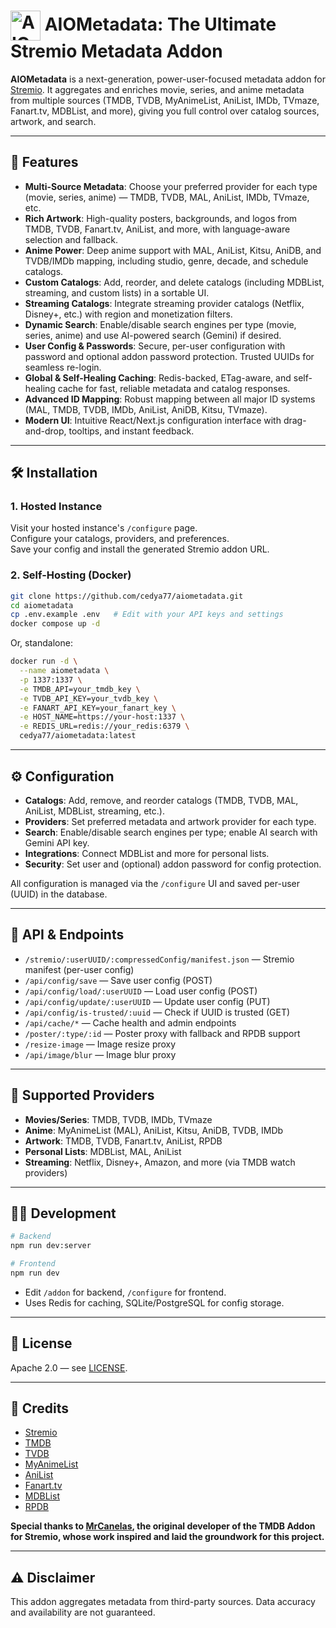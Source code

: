 # <img src="https://raw.githubusercontent.com/cedya77/aiometadata/dev/public/logo.png" alt="AIOMetadata Logo" width="48" height="48" style="vertical-align:middle;"> AIOMetadata: The Ultimate Stremio Metadata Addon

**AIOMetadata** is a next-generation, power-user-focused metadata addon for [Stremio](https://www.stremio.com/). It aggregates and enriches movie, series, and anime metadata from multiple sources (TMDB, TVDB, MyAnimeList, AniList, IMDb, TVmaze, Fanart.tv, MDBList, and more), giving you full control over catalog sources, artwork, and search.

---

## 🚀 Features

- **Multi-Source Metadata**: Choose your preferred provider for each type (movie, series, anime) — TMDB, TVDB, MAL, AniList, IMDb, TVmaze, etc.
- **Rich Artwork**: High-quality posters, backgrounds, and logos from TMDB, TVDB, Fanart.tv, AniList, and more, with language-aware selection and fallback.
- **Anime Power**: Deep anime support with MAL, AniList, Kitsu, AniDB, and TVDB/IMDb mapping, including studio, genre, decade, and schedule catalogs.
- **Custom Catalogs**: Add, reorder, and delete catalogs (including MDBList, streaming, and custom lists) in a sortable UI.
- **Streaming Catalogs**: Integrate streaming provider catalogs (Netflix, Disney+, etc.) with region and monetization filters.
- **Dynamic Search**: Enable/disable search engines per type (movie, series, anime) and use AI-powered search (Gemini) if desired.
- **User Config & Passwords**: Secure, per-user configuration with password and optional addon password protection. Trusted UUIDs for seamless re-login.
- **Global & Self-Healing Caching**: Redis-backed, ETag-aware, and self-healing cache for fast, reliable metadata and catalog responses.
- **Advanced ID Mapping**: Robust mapping between all major ID systems (MAL, TMDB, TVDB, IMDb, AniList, AniDB, Kitsu, TVmaze).
- **Modern UI**: Intuitive React/Next.js configuration interface with drag-and-drop, tooltips, and instant feedback.

---

## 🛠️ Installation

### 1. Hosted Instance

Visit your hosted instance's `/configure` page.  
Configure your catalogs, providers, and preferences.  
Save your config and install the generated Stremio addon URL.

### 2. Self-Hosting (Docker)

```bash
git clone https://github.com/cedya77/aiometadata.git
cd aiometadata
cp .env.example .env   # Edit with your API keys and settings
docker compose up -d
```

Or, standalone:

```bash
docker run -d \
  --name aiometadata \
  -p 1337:1337 \
  -e TMDB_API=your_tmdb_key \
  -e TVDB_API_KEY=your_tvdb_key \
  -e FANART_API_KEY=your_fanart_key \
  -e HOST_NAME=https://your-host:1337 \
  -e REDIS_URL=redis://your_redis:6379 \
  cedya77/aiometadata:latest
```

---

## ⚙️ Configuration

- **Catalogs**: Add, remove, and reorder catalogs (TMDB, TVDB, MAL, AniList, MDBList, streaming, etc.).
- **Providers**: Set preferred metadata and artwork provider for each type.
- **Search**: Enable/disable search engines per type; enable AI search with Gemini API key.
- **Integrations**: Connect MDBList and more for personal lists.
- **Security**: Set user and (optional) addon password for config protection.

All configuration is managed via the `/configure` UI and saved per-user (UUID) in the database.

---

## 🔌 API & Endpoints

- `/stremio/:userUUID/:compressedConfig/manifest.json` — Stremio manifest (per-user config)
- `/api/config/save` — Save user config (POST)
- `/api/config/load/:userUUID` — Load user config (POST)
- `/api/config/update/:userUUID` — Update user config (PUT)
- `/api/config/is-trusted/:uuid` — Check if UUID is trusted (GET)
- `/api/cache/*` — Cache health and admin endpoints
- `/poster/:type/:id` — Poster proxy with fallback and RPDB support
- `/resize-image` — Image resize proxy
- `/api/image/blur` — Image blur proxy

---

## 🧩 Supported Providers

- **Movies/Series**: TMDB, TVDB, IMDb, TVmaze
- **Anime**: MyAnimeList (MAL), AniList, Kitsu, AniDB, TVDB, IMDb
- **Artwork**: TMDB, TVDB, Fanart.tv, AniList, RPDB
- **Personal Lists**: MDBList, MAL, AniList
- **Streaming**: Netflix, Disney+, Amazon, and more (via TMDB watch providers)

---

## 🧑‍💻 Development

```bash
# Backend
npm run dev:server

# Frontend
npm run dev
```

- Edit `/addon` for backend, `/configure` for frontend.
- Uses Redis for caching, SQLite/PostgreSQL for config storage.

---

## 📄 License

Apache 2.0 — see [LICENSE](LICENSE).

---

## 🙏 Credits

- [Stremio](https://www.stremio.com/)
- [TMDB](https://www.themoviedb.org/)
- [TVDB](https://thetvdb.com/)
- [MyAnimeList](https://myanimelist.net/)
- [AniList](https://anilist.co/)
- [Fanart.tv](https://fanart.tv/)
- [MDBList](https://mdblist.com/)
- [RPDB](https://rpdb.net/)

**Special thanks to [MrCanelas](https://github.com/mrcanelas), the original developer of the TMDB Addon for Stremio, whose work inspired and laid the groundwork for this project.**

---

## ⚠️ Disclaimer

This addon aggregates metadata from third-party sources. Data accuracy and availability are not guaranteed.



 
